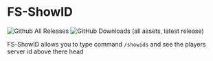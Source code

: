 # FS-ShowID
![Github All Releases](https://img.shields.io/github/downloads/FearlessNite345/FS-ShowID/total.svg)
![GitHub Downloads (all assets, latest release)](https://img.shields.io/github/downloads/fearlessnite345/fs-showid/latest/total)

FS-ShowID allows you to type command `/showids` and see the players server id above there head
